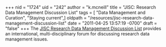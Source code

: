 +++
nid = "1724"
uid = "242"
author = "k.mcneill"
title = "JISC: Research Data Management Discussion List"
tags = [ "Data Management and Curation", "Staying current",]
oldpath = "/resources/jisc-research-data-management-discussion-list"
date = "2011-04-25 13:57:19 -0700"
draft = "false"
+++
The [JISC Research Data Management Discussion
List](https://www.jiscmail.ac.uk/cgi-bin/webadmin?A0=RESEARCH-DATAMAN)
provides an international, multi-disciplinary forum for discussing
research data management issues.
